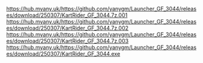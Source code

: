 https://hub.myany.uk/https://github.com/yanygm/Launcher_GF_3044/releases/download/250307/KartRider_GF_3044.7z.001
https://hub.myany.uk/https://github.com/yanygm/Launcher_GF_3044/releases/download/250307/KartRider_GF_3044.7z.002
https://hub.myany.uk/https://github.com/yanygm/Launcher_GF_3044/releases/download/250307/KartRider_GF_3044.7z.003
https://hub.myany.uk/https://github.com/yanygm/Launcher_GF_3044/releases/download/250307/KartRider_GF_3044.exe
